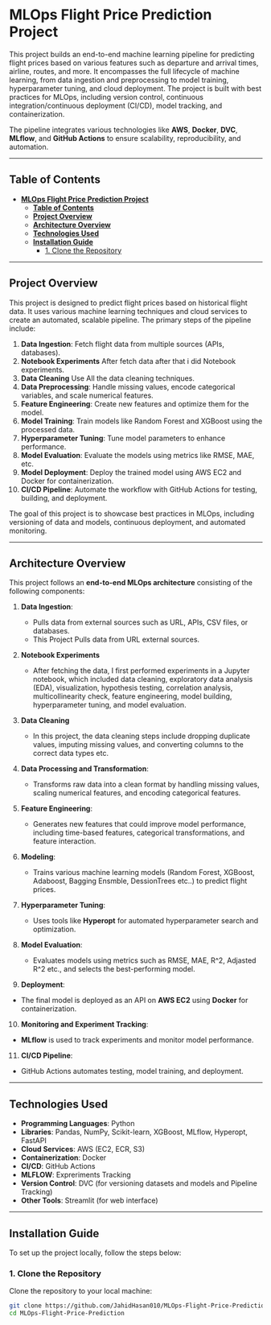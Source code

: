 # **MLOps Flight Price Prediction Project**

This project builds an end-to-end machine learning pipeline for predicting flight prices based on various features such as departure and arrival times, airline, routes, and more. It encompasses the full lifecycle of machine learning, from data ingestion and preprocessing to model training, hyperparameter tuning, and cloud deployment. The project is built with best practices for MLOps, including version control, continuous integration/continuous deployment (CI/CD), model tracking, and containerization.

The pipeline integrates various technologies like **AWS**, **Docker**, **DVC**, **MLflow**, and **GitHub Actions** to ensure scalability, reproducibility, and automation.

---

## **Table of Contents**

- [**MLOps Flight Price Prediction Project**](#mlops-flight-price-prediction-project)
  - [**Table of Contents**](#table-of-contents)
  - [**Project Overview**](#project-overview)
  - [**Architecture Overview**](#architecture-overview)
  - [**Technologies Used**](#technologies-used)
  - [**Installation Guide**](#installation-guide)
    - [1. Clone the Repository](#1-clone-the-repository)

---

## **Project Overview**

This project is designed to predict flight prices based on historical flight data. It uses various machine learning techniques and cloud services to create an automated, scalable pipeline. The primary steps of the pipeline include:

1. **Data Ingestion**: Fetch flight data from multiple sources (APIs, databases).
2. **Notebook Experiments** After fetch data after that i did Notebook experiments.
3. **Data Cleaning** Use All the data cleaning techniques.
4. **Data Preprocessing**: Handle missing values, encode categorical variables, and scale numerical features.
5. **Feature Engineering**: Create new features and optimize them for the model.
6. **Model Training**: Train models like Random Forest and XGBoost using the processed data.
7. **Hyperparameter Tuning**: Tune model parameters to enhance performance.
8. **Model Evaluation**: Evaluate the models using metrics like RMSE, MAE, etc.
9. **Model Deployment**: Deploy the trained model using AWS EC2 and Docker for containerization.
10. **CI/CD Pipeline**: Automate the workflow with GitHub Actions for testing, building, and deployment.

The goal of this project is to showcase best practices in MLOps, including versioning of data and models, continuous deployment, and automated monitoring.

---

## **Architecture Overview**

This project follows an **end-to-end MLOps architecture** consisting of the following components:

1. **Data Ingestion**:
   - Pulls data from external sources such as URL, APIs, CSV files, or databases.
   - This Project Pulls data from URL external sources.
2. **Notebook Experiments** 
   - After fetching the data, I first performed experiments in a Jupyter notebook, which included data  cleaning, exploratory data analysis (EDA), visualization, hypothesis testing, correlation analysis, multicollinearity check, feature engineering, model building, hyperparameter tuning, and model evaluation.
3. **Data Cleaning**
   - In this project, the data cleaning steps include dropping duplicate values, imputing missing values, and converting columns to the correct data types etc.
   
4. **Data Processing and Transformation**:
   - Transforms raw data into a clean format by handling missing values, scaling numerical features, and encoding categorical features.
   
5. **Feature Engineering**:
   - Generates new features that could improve model performance, including time-based features, categorical transformations, and feature interaction.

6. **Modeling**:
   - Trains various machine learning models (Random Forest, XGBoost, Adaboost, Bagging Ensmble, DessionTrees etc..) to predict flight prices.
   
7. **Hyperparameter Tuning**:
   - Uses tools like **Hyperopt** for automated hyperparameter search and optimization.

8. **Model Evaluation**:
   - Evaluates models using metrics such as RMSE, MAE, R^2, Adjasted R^2 etc., and selects the best-performing model.

9.  **Deployment**:
   - The final model is deployed as an API on **AWS EC2** using **Docker** for containerization.

10. **Monitoring and Experiment Tracking**:
   - **MLflow** is used to track experiments and monitor model performance.

11. **CI/CD Pipeline**:
   - GitHub Actions automates testing, model training, and deployment.

---

## **Technologies Used**

- **Programming Languages**: Python
- **Libraries**: Pandas, NumPy, Scikit-learn, XGBoost, MLflow, Hyperopt, FastAPI
- **Cloud Services**: AWS (EC2, ECR, S3)
- **Containerization**: Docker
- **CI/CD**: GitHub Actions
- **MLFLOW**: Expreriments Tracking
- **Version Control**: DVC (for versioning datasets and models and Pipeline Tracking)
- **Other Tools**: Streamlit (for web interface)

---

## **Installation Guide**

To set up the project locally, follow the steps below:

### 1. Clone the Repository
Clone the repository to your local machine:
```bash
git clone https://github.com/JahidHasan010/MLOps-Flight-Price-Prediction.git
cd MLOps-Flight-Price-Prediction
